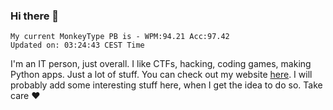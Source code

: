 ### Hi there 👋
<!-- PB START -->
```
My current MonkeyType PB is - WPM:94.21 Acc:97.42
Updated on: 03:24:43 CEST Time
```
<!-- PB END -->
I'm an IT person, just overall. I like CTFs, hacking, coding games, making Python apps. Just a lot of stuff.
You can check out my website [here](https://skill3472.github.io/).
I will probably add some interesting stuff here, when I get the idea to do so. Take care ❤️
